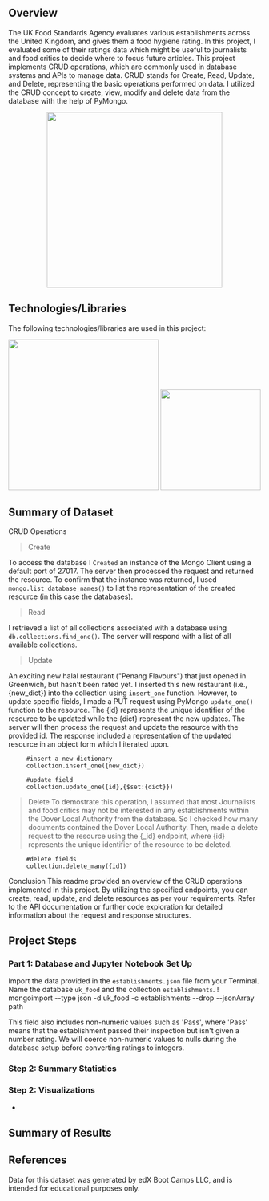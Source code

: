 ## Overview
The UK Food Standards Agency evaluates various establishments across the United Kingdom, and gives them a food hygiene rating. In this project, I evaluated some of their ratings data which might be useful to journalists and food critics to decide where to focus future articles. This project implements CRUD operations, which are commonly used in database systems and APIs to manage data. CRUD stands for Create, Read, Update, and Delete, representing the basic operations performed on data. I utilized the CRUD concept to create, view, modify and delete data from the database with the help of PyMongo.

<p align="center">
 
 <img  width="350" src =https://github.com/Jayplect/nosql-challenge/assets/107348074/caf307b5-7dd0-4bf5-936d-fbdc860445bb>
 
</p>

## Technologies/Libraries
The following technologies/libraries are used in this project:

<p >
 <img  width="300" src =https://github.com/Jayplect/nosql-challenge/assets/107348074/72ec540f-c313-46a3-b5ad-1c3c965cd0ad>

 <img  width="200" src = https://user-images.githubusercontent.com/107348074/236379825-80dc02bc-46c1-46fa-9634-dc28cdcb5704.png>
</p>

## Summary of Dataset

CRUD Operations

> Create

To access the database I `Created` an instance of the Mongo Client using a default port of 27017. The server then processed the request and returned the resource. To confirm that the instance was returned, I used `mongo.list_database_names()` to list the representation of the created resource (in this case the databases).

> Read

I retrieved a list of all collections associated with a database using `db.collections.find_one()`. The server will respond with a list of all available collections.

> Update

An exciting new halal restaurant ("Penang Flavours") that just opened in Greenwich, but hasn't been rated yet. I inserted this new restaurant (i.e., {new_dict}) into the collection using `insert_one` function.  However, to update specific fields, I made a PUT request using PyMongo `update_one()` function to the resource. The {id} represents the unique identifier of the resource to be updated while the {dict} represent the new updates. The server will then process the request and update the resource with the provided id. The response included a representation of the updated resource in an object form which I iterated upon.
 
         #insert a new dictionary
         collection.insert_one({new_dict})

         #update field
         collection.update_one({id},{$set:{dict}})

> Delete
To demostrate this operation, I assumed that most Journalists and food critics may not be interested in any establishments within the Dover Local Authority from the database. So I checked how many documents contained the Dover Local Authority. Then, made a delete request to the resource using the {_id} endpoint, where {id} represents the unique identifier of the resource to be deleted.
         
         #delete fields
         collection.delete_many({id})

Conclusion
This readme provided an overview of the CRUD operations implemented in this project. By utilizing the specified endpoints, you can create, read, update, and delete resources as per your requirements. Refer to the API documentation or further code exploration for detailed information about the request and response structures.



## Project Steps
### Part 1: Database and Jupyter Notebook Set Up
Import the data provided in the `establishments.json` file from your Terminal. Name the database `uk_food` and the collection `establishments`.
 ! mongoimport --type json -d uk_food -c establishments --drop --jsonArray path
 
 This field also includes non-numeric values such as 'Pass', where 'Pass' means that the establishment passed their inspection but isn't given a number rating. We will coerce non-numeric values to nulls during the database setup before converting ratings to integers.


### Step 2: Summary Statistics 

### Step 2: Visualizations
-
## Summary of Results 

## References
Data for this dataset was generated by edX Boot Camps LLC, and is intended for educational purposes only.
